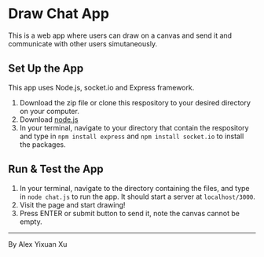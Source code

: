 # Draw Chat App
This is a web app where users can draw on a canvas and send it and communicate with other users simutaneously.

## Set Up the App
This app uses Node.js, socket.io and Express framework.
1. Download the zip file or clone this respository to your desired directory on your computer.
2. Download [node.js](https://nodejs.org/en/download/)
3. In your terminal, navigate to your directory that contain the respository and type in `npm install express` and `npm install socket.io` to install the packages.

## Run & Test the App
1. In your terminal, navigate to the directory containing the files, and type in `node chat.js` to run the app. It should start a server at `localhost/3000`.
2. Visit the page and start drawing!
3. Press ENTER or submit button to send it, note the canvas cannot be empty.

________________________
By Alex Yixuan Xu
